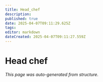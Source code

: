 ```yaml
---
title: Head_chef
description: 
published: true
date: 2025-04-07T09:11:29.625Z
tags: 
editor: markdown
dateCreated: 2025-04-07T09:11:27.559Z
---
```


# Head chef

*This page was auto-generated from structure.*